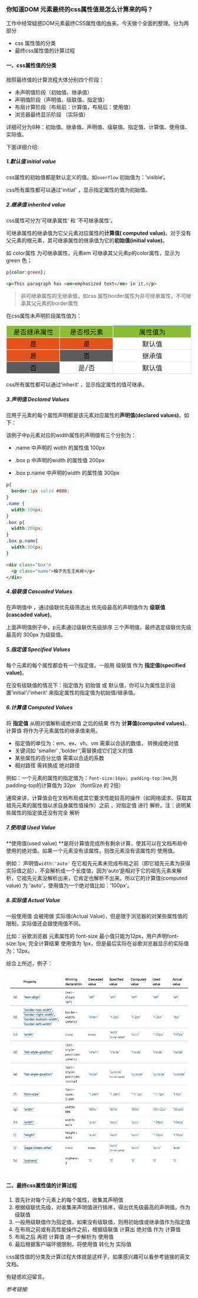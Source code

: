 ### 你知道DOM 元素最终的css属性值是怎么计算来的吗？

工作中经常疑惑DOM元素最终CSS属性值的由来，今天做个全面的整理。分为两部分

- css 属性值的分类
- 最终css属性值的计算过程

#### 一、css属性值的分类

按照最终值的计算流程大体分别四个阶段：

- 未声明值阶段（初始值、继承值）
- 声明值阶段（声明值、级联值、指定值）
- 布局计算阶段（布局前：计算值，布局后：使用值）
- 浏览器最终显示阶段 （实际值）

详细可分为8种：初始值、继承值、声明值、级联值、指定值、计算值、使用值、实际值。

下面详细介绍:

##### 1.默认值 initial value

css属性的初始值都是默认定义的值。如`overflow` 初始值为：’visible‘。

css所有属性都可以通过'initial' ，显示指定属性的值为初始值。

##### 2.继承值 inherited value

css属性可分为’可继承属性‘ 和 ’不可继承属性‘。

可继承属性的继承值为它父元素对应属性的**计算值( computed value)**。对于没有父元素的根元素，其可继承属性的继承值为它的**初始值(initial value)**。

如 color属性 为可继承属性，元素em 可继承其父元素p的color属性，显示为 green 色；

```css
p{color:green};
```

```html
<p>This paragraph has <em>emphasized text</em> in it.</p>
```



> 非可继承属性的无继承值，如css 属性border属性为非可继承属性，不可继承其父元素的border属性

在css属性未声明阶段属性值为：

<img src="../../../../image/image-20200910173917139.png" alt="image-20200910173917139" style="zoom:80%;" />

css所有属性都可以通过’inherit‘ ，显示指定属性的值可继承。

##### 3.声明值 Declared Values

应用于元素的每个属性声明都是该元素对应属性的**声明值(declared values)**。如下：

该例子中p元素对应的width属性的声明值有三个分别为：

- .name 中声明的 width 的属性值 100px

- .box p 中声明的width 的属性值 200px
- .box p.name 中声明的width 的属性值 300px

```css
p{
  border:1px solid #000;
}
.name {
  width:100px;
}
.box p{
  width:200px;
}
.box p.name{
  width:300px;
}
```

```html
<div class="box">
  <p class="name">柚子先生王彬彬</p>
</div>
```

##### 4.级联值 Cascaded Values

在声明值中 ，通过级联优先级筛选出 优先级最高的声明值作为 **级联值 (cascaded value)**。

上面声明值例子中，p元素通过级联优先级排序 三个声明值，最终选定级联优先级最高的 300px 为级联值。

##### 5.指定值 Specified Values

每个元素的每个属性都会有一个指定值，一般用 级联值 作为 **指定值(specified value)**。

在没有级联值的情况下：指定值为 初始值  或 默认值，你可以为属性显示设置'initial'/'inherit' 来指定属性的指定值为初始值/继承值。

##### 6.计算值 Computed Values

将 **指定值** 从相对值解析成绝对值 之后的结果 作为 **计算值(computed values)**。计算值 将作为子元素属性的继承值来用。

- 指定值的单位为：em、ex、vh、vm 需乘以合适的数值， 转换成绝对值 
- 关键词如 'smaller' ,'bolder'‘,需替换成它们定义的值
- 某些属性的百分比值 需乘以合适的系数
- 相对路径 需转换成 绝对路径

例如：一个元素的属性的指定值为：`font-size:16px; padding-top:2em`,则padding-top的计算值为 32px （fontSize 的 2倍）

通常来讲，计算值会在文档布局或其它要求性能较高的操作（如网络请求、获取其祖先元素的属性值以求自身属性值操作）之前 ，对指定值 进行 解析。注：说明某些属性的指定值还没有完全 解析

##### 7.使用值 Used Value

**使用值(used value) **是将计算值完成所有剩余计算，使其可以在文档布局中使用的绝对值。如果一个元素没有该属性，则改元素没有该属性的 使用值。

例如： 声明值`width:'auto'` 在它祖先元素未完成布局之前（即它祖先元素为获得实际值之前），不会解析成一个长度值，因为’auto‘是相对于它的祖先元素来解析，它祖先元素没解析出来，它肯定也解析不出来。所以它的计算值(computed value) 为 'auto'，使用值为一个绝对值比如：’100px‘。

##### 8.实际值 Actual Value

一般使用值 会被用做 实际值(Actual Value)，但是限于浏览器的对某些属性值的限制，实际值还会跟使用值不同。

比如：谷歌浏览器 元素属性的 font-size 最小值只能为12px，用户声明font-size:1px; 完全计算结果 使用值为 1px，但是最后实际在谷歌浏览器显示的实际值为：12px。

综合上所述，例子：

![image-20200910233746708](../../../../image/image-20200910233746708.png)

#### 二、最终css属性值的计算过程

1. 首先针对每个元素上的每个属性，收集其声明值
2. 根据级联优先级，对收集来声明值进行排序，得出优先级最高的声明值，作为级联值
3. 一般用级联值作为指定值，如果没有级联值，则用初始值或继承值作为指定值
4. 在布局之前或有高性能操作之前，根据级联值 计算出 绝对值 作为 计算值
5. 布局之后 再把 计算值 进一步解析为 使用值
6. 最后根据客户端环境限制，将使用值 转化为 实际值

css属性值的分类及计算过程大体就是这样子，如果感兴趣可以看参考链接的英文文档。

有疑惑欢迎留言。

*参考链接:*

[1]:https://developer.mozilla.org/en-US/docs/Web/CSS/Reference
[2]:https://drafts.csswg.org/css-cascade-4/#value-stages

